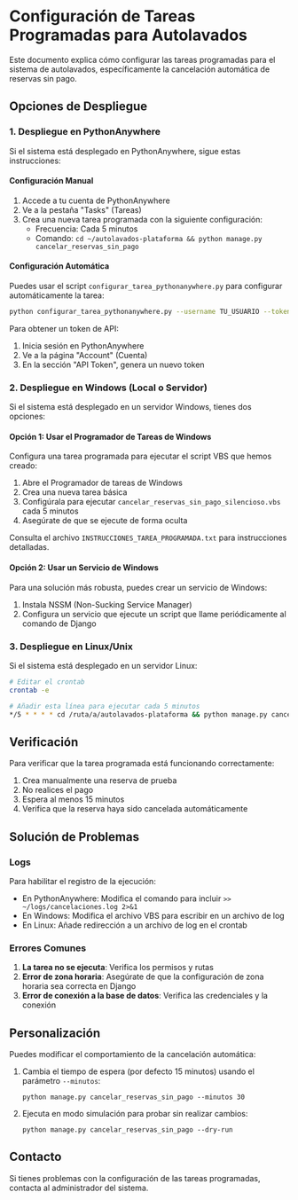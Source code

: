 # Configuración de Tareas Programadas para Autolavados

Este documento explica cómo configurar las tareas programadas para el sistema de autolavados, específicamente la cancelación automática de reservas sin pago.

## Opciones de Despliegue

### 1. Despliegue en PythonAnywhere

Si el sistema está desplegado en PythonAnywhere, sigue estas instrucciones:

#### Configuración Manual

1. Accede a tu cuenta de PythonAnywhere
2. Ve a la pestaña "Tasks" (Tareas)
3. Crea una nueva tarea programada con la siguiente configuración:
   - Frecuencia: Cada 5 minutos
   - Comando: `cd ~/autolavados-plataforma && python manage.py cancelar_reservas_sin_pago`

#### Configuración Automática

Puedes usar el script `configurar_tarea_pythonanywhere.py` para configurar automáticamente la tarea:

```bash
python configurar_tarea_pythonanywhere.py --username TU_USUARIO --token TU_TOKEN_API
```

Para obtener un token de API:
1. Inicia sesión en PythonAnywhere
2. Ve a la página "Account" (Cuenta)
3. En la sección "API Token", genera un nuevo token

### 2. Despliegue en Windows (Local o Servidor)

Si el sistema está desplegado en un servidor Windows, tienes dos opciones:

#### Opción 1: Usar el Programador de Tareas de Windows

Configura una tarea programada para ejecutar el script VBS que hemos creado:

1. Abre el Programador de tareas de Windows
2. Crea una nueva tarea básica
3. Configúrala para ejecutar `cancelar_reservas_sin_pago_silencioso.vbs` cada 5 minutos
4. Asegúrate de que se ejecute de forma oculta

Consulta el archivo `INSTRUCCIONES_TAREA_PROGRAMADA.txt` para instrucciones detalladas.

#### Opción 2: Usar un Servicio de Windows

Para una solución más robusta, puedes crear un servicio de Windows:

1. Instala NSSM (Non-Sucking Service Manager)
2. Configura un servicio que ejecute un script que llame periódicamente al comando de Django

### 3. Despliegue en Linux/Unix

Si el sistema está desplegado en un servidor Linux:

```bash
# Editar el crontab
crontab -e

# Añadir esta línea para ejecutar cada 5 minutos
*/5 * * * * cd /ruta/a/autolavados-plataforma && python manage.py cancelar_reservas_sin_pago
```

## Verificación

Para verificar que la tarea programada está funcionando correctamente:

1. Crea manualmente una reserva de prueba
2. No realices el pago
3. Espera al menos 15 minutos
4. Verifica que la reserva haya sido cancelada automáticamente

## Solución de Problemas

### Logs

Para habilitar el registro de la ejecución:

- En PythonAnywhere: Modifica el comando para incluir `>> ~/logs/cancelaciones.log 2>&1`
- En Windows: Modifica el archivo VBS para escribir en un archivo de log
- En Linux: Añade redirección a un archivo de log en el crontab

### Errores Comunes

1. **La tarea no se ejecuta**: Verifica los permisos y rutas
2. **Error de zona horaria**: Asegúrate de que la configuración de zona horaria sea correcta en Django
3. **Error de conexión a la base de datos**: Verifica las credenciales y la conexión

## Personalización

Puedes modificar el comportamiento de la cancelación automática:

1. Cambia el tiempo de espera (por defecto 15 minutos) usando el parámetro `--minutos`:
   ```
   python manage.py cancelar_reservas_sin_pago --minutos 30
   ```

2. Ejecuta en modo simulación para probar sin realizar cambios:
   ```
   python manage.py cancelar_reservas_sin_pago --dry-run
   ```

## Contacto

Si tienes problemas con la configuración de las tareas programadas, contacta al administrador del sistema.